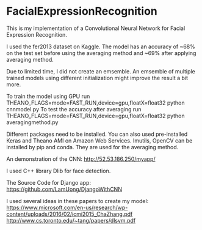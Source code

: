 # FacialExpressionRecognition

This is my implementation of a Convolutional Neural Network for Facial Expression Recognition. 

I used the fer2013 dataset on Kaggle. The model has an accuracy of ~68% on the test set before using the averaging method and ~69% 
after applying averaging method. 

Due to limited time, I did not create an emsemble. An emsemble of multiple trained models using different initialization 
might improve the result a bit more.

To train the model using GPU run THEANO_FLAGS=mode=FAST_RUN,device=gpu,floatX=float32 python cnnmodel.py
To test the accuracy after averaging run  THEANO_FLAGS=mode=FAST_RUN,device=gpu,floatX=float32 python averagingmethod.py

Different packages need to be installed. You can also used pre-installed Keras and Theano AMI on Amazon Web Services. Imutils, 
OpenCV can be installed by pip and conda. They are used for the averaging method.

An demonstration of the CNN:
http://52.53.186.250/myapp/

I used C++ library Dlib for face detection. 

The Source Code for Django app: 
https://github.com/LamUong/DjangoWithCNN

I used several ideas in these papers to create my model:
https://www.microsoft.com/en-us/research/wp-content/uploads/2016/02/icmi2015_ChaZhang.pdf
http://www.cs.toronto.edu/~tang/papers/dlsvm.pdf


